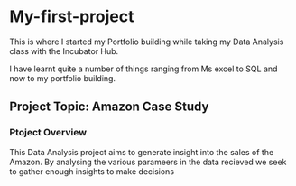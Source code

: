 # My-first-project

This is where I started my Portfolio building while taking my Data Analysis class with the Incubator Hub.

I have learnt quite a number of things ranging from Ms excel to SQL and now to my portfolio building.


## Project Topic: Amazon Case Study

### Ptoject Overview
This Data Analysis project aims to generate insight into the sales of the Amazon. By analysing the various parameers in the data recieved we seek to gather enough insights to make decisions 
